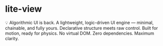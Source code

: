 # lite-view
💡 Algorithmic UI is back. A lightweight, logic-driven UI engine — minimal, chainable, and fully yours. Declarative structure meets raw control. Built for motion, ready for physics. No virtual DOM. Zero dependencies. Maximum clarity.

